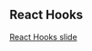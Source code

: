 ## React Hooks

[React Hooks slide](https://www.canva.com/design/DAEYlLPXkds/O5Uje10fMhJObIJ8OZwOiQ/view?utm_content=DAEYlLPXkds&utm_campaign=designshare&utm_medium=link&utm_source=homepage_design_menu#1)